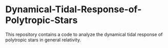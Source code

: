 # Dynamical-Tidal-Response-of-Polytropic-Stars

This repository contains a code to analyze the dynamical tidal response of polytropic stars in general relativity.
